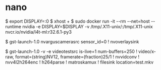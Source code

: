# nano

$ export DISPLAY=:0
$ xhost +
$ sudo docker run -it --rm --net=host --runtime nvidia  -e DISPLAY=$DISPLAY -v /tmp/.X11-unix/:/tmp/.X11-unix nvcr.io/nvidia/l4t-ml:r32.6.1-py3

$ gst-launch-1.0 nvarguscamerasrc sensor_id=0 ! nvoverlaysink

$ gst-launch-1.0 -v -e videotestsrc is-live=1 num-buffers=250 ! video/x-raw, format=\(string\)NV12, framerate=\(fraction\)25/1 ! nvvidconv ! nvv4l2h264enc ! h264parse ! matroskamux ! filesink location=test.mkv
